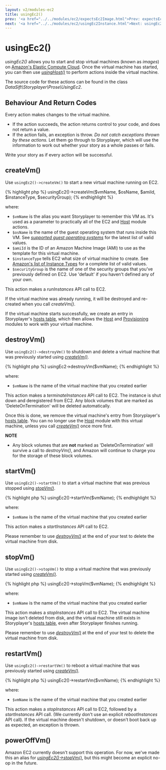 ```yaml
---
layout: v2/modules-ec2
title: usingEc2()
prev: '<a href="../../modules/ec2/expectsEc2Image.html">Prev: expectsEc2Image()</a>'
next: '<a href="../../modules/ec2/usingEc2Instance.html">Next: usingEc2Instance()</a>'
---
```


# usingEc2()

_usingEc2()_ allows you to start and stop virtual machines (known as _images_) on [Amazon's Elastic Compute Cloud](http://aws.amazon.com/ec2/).  Once the virtual machine has started, you can then use _[usingHost()](../host/usingHost.html)_ to perform actions inside the virtual machine.

The source code for these actions can be found in the class _DataSift\Storyplayer\Prose\UsingEc2_.

## Behaviour And Return Codes

Every action makes changes to the virtual machine.

* If the action succeeds, the action returns control to your code, and does not return a value.
* If the action fails, an exception is throw. _Do not catch exceptions thrown by these actions._ Let them go through to Storyplayer, which will use the information to work out whether your story as a whole passes or fails.

Write your story as if every action will be successful.

## createVm()

Use `usingEc2()->createVm()` to start a new virtual machine running on EC2.

{% highlight php %}
usingEc2()->createVm($vmName, $osName, $amiId, $instanceType, $securityGroup);
{% endhighlight %}

where:

* `$vmName` is the alias you want Storyplayer to remember this VM as.  It's used as a parameter to practically all of the EC2 and [Host](../host/index.html) module actions.
* `$osName` is the name of the guest operating system that runs inside this VM.  See _[supported guest operating systems](supported-guests.html)_ for the latest list of valid values.
* `$amiId` is the ID of an Amazon Machine Image (AMI) to use as the template for this virtual machine.
* `$instanceType` tells EC2 what size of virtual machine to create. See [Amazon's list of Instance Types](http://aws.amazon.com/ec2/instance-types/#instance-details) for a complete list of valid values.
* `$securityGroup` is the name of one of the security groups that you've previously defined on EC2.  Use 'default' if you haven't defined any of your own.

This action makes a _runInstances_ API call to EC2.

If the virtual machine was already running, it will be destroyed and re-created when you call _createVm()_.

If the virtual machine starts successfully, we create an entry in Storyplayer's [hosts table](../hoststable/how-hosts-are-remembered.html), which then allows the [Host](../host/index.html) and [Provisioning](../provisioning/index.html) modules to work with your virtual machine.

## destroyVm()

Use `usingEc2()->destroyVm()` to shutdown and delete a virtual machine that was previously started using _[createVm()](#createvm)_.

{% highlight php %}
usingEc2->destroyVm($vmName);
{% endhighlight %}

where:

* `$vmName` is the name of the virtual machine that you created earlier

This action makes a _terminateInstances_ API call to EC2. The instance is shut down and deregistered from EC2.  Any block volumes that are marked as 'DeleteOnTermination' will be deleted automatically.

Once this is done, we remove the virtual machine's entry from Storyplayer's [hosts table](../hoststable/how-hosts-are-remembered.html).  You can no longer use the [Host](../host/index.html) module with this virtual machine, unless you call _[createVm()](#createvm)_ once more first.

__NOTE__

* Any block volumes that are __not__ marked as 'DeleteOnTermination' will survive a call to _destroyVm()_, and Amazon will continue to charge you for the storage of these block volumes.

## startVm()

Use `usingEc2()->startVm()` to start a virtual machine that was previous stopped using _[stopVm()](#stopvm)_.

{% highlight php %}
usingEc2()->startVm($vmName);
{% endhighlight %}

where:

* `$vmName` is the name of the virtual machine that you created earlier

This action makes a _startInstances_ API call to EC2.

Please remember to use _[destroyVm()](#destroyvm)_ at the end of your test to delete the virtual machine from disk.

## stopVm()

Use `usingEc2()->stopVm()` to stop a virtual machine that was previously started using _[createVm()](#createvm)_.

{% highlight php %}
usingEc2()->stopVm($vmName);
{% endhighlight %}

where:

* `$vmName` is the name of the virtual machine that you created earlier

This action makes a _stopInstances_ API call to EC2.  The virtual machine image isn't deleted from disk, and the virtual machine still exists in Storyplayer's [hosts table](../hoststable/how-hosts-are-remembered.html), even after Storyplayer finishes running.

Please remember to use _[destroyVm()](#destroyvm)_ at the end of your test to delete the virtual machine from disk.

## restartVm()

Use `usingEc2()->restartVm()` to reboot a virtual machine that was previously started using _[createVm()](#createvm)_.

{% highlight php %}
usingEc2()->restartVm($vmName);
{% endhighlight %}

where:

* `$vmName` is the name of the virtual machine that you created earlier

This action makes a _stopInstances_ API call to EC2, followed by a _startInstances_ API call.  (We currently don't use an explicit _rebootInstances_ API call).  If the virtual machine doesn't shutdown, or doesn't boot back up as expected, an exception is thrown.

## powerOffVm()

Amazon EC2 currently doesn't support this operation.  For now, we've made this an alias for _[usingEc2()->stopVm()](#stopvm)_, but this might become an explicit no-op in the future.
